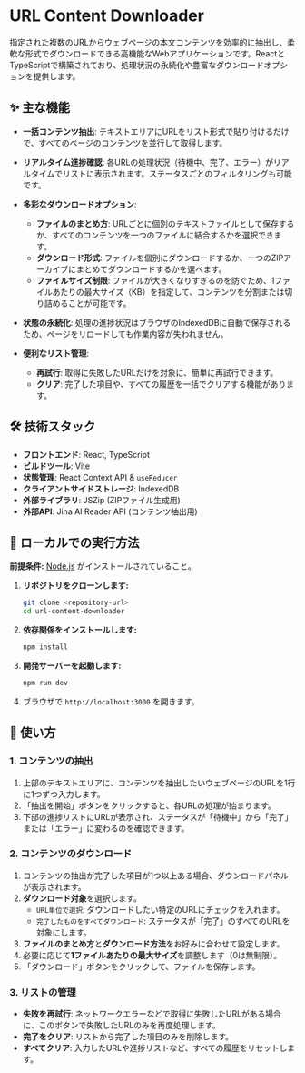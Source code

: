 # URL Content Downloader

指定された複数のURLからウェブページの本文コンテンツを効率的に抽出し、柔軟な形式でダウンロードできる高機能なWebアプリケーションです。ReactとTypeScriptで構築されており、処理状況の永続化や豊富なダウンロードオプションを提供します。

## ✨ 主な機能

* **一括コンテンツ抽出**:
    テキストエリアにURLをリスト形式で貼り付けるだけで、すべてのページのコンテンツを並行して取得します。

* **リアルタイム進捗確認**:
    各URLの処理状況（待機中、完了、エラー）がリアルタイムでリストに表示されます。ステータスごとのフィルタリングも可能です。

* **多彩なダウンロードオプション**:
    * **ファイルのまとめ方**: URLごとに個別のテキストファイルとして保存するか、すべてのコンテンツを一つのファイルに結合するかを選択できます。
    * **ダウンロード形式**: ファイルを個別にダウンロードするか、一つのZIPアーカイブにまとめてダウンロードするかを選べます。
    * **ファイルサイズ制限**: ファイルが大きくなりすぎるのを防ぐため、1ファイルあたりの最大サイズ（KB）を指定して、コンテンツを分割または切り詰めることが可能です。

* **状態の永続化**:
    処理の進捗状況はブラウザのIndexedDBに自動で保存されるため、ページをリロードしても作業内容が失われません。

* **便利なリスト管理**:
    * **再試行**: 取得に失敗したURLだけを対象に、簡単に再試行できます。
    * **クリア**: 完了した項目や、すべての履歴を一括でクリアする機能があります。

## 🛠️ 技術スタック

* **フロントエンド**: React, TypeScript
* **ビルドツール**: Vite
* **状態管理**: React Context API & `useReducer`
* **クライアントサイドストレージ**: IndexedDB
* **外部ライブラリ**: JSZip (ZIPファイル生成用)
* **外部API**: Jina AI Reader API (コンテンツ抽出用)

## 🚀 ローカルでの実行方法

**前提条件:** [Node.js](https://nodejs.org/) がインストールされていること。

1.  **リポジトリをクローンします:**
    ```bash
    git clone <repository-url>
    cd url-content-downloader
    ```

2.  **依存関係をインストールします:**
    ```bash
    npm install
    ```

3.  **開発サーバーを起動します:**
    ```bash
    npm run dev
    ```

4.  ブラウザで `http://localhost:3000` を開きます。

## 📖 使い方

### 1. コンテンツの抽出

1.  上部のテキストエリアに、コンテンツを抽出したいウェブページのURLを1行に1つずつ入力します。
2.  「抽出を開始」ボタンをクリックすると、各URLの処理が始まります。
3.  下部の進捗リストにURLが表示され、ステータスが「待機中」から「完了」または「エラー」に変わるのを確認できます。

### 2. コンテンツのダウンロード

1.  コンテンツの抽出が完了した項目が1つ以上ある場合、ダウンロードパネルが表示されます。
2.  **ダウンロード対象**を選択します。
    * `URL単位で選択`: ダウンロードしたい特定のURLにチェックを入れます。
    * `完了したものをすべてダウンロード`: ステータスが「完了」のすべてのURLを対象にします。
3.  **ファイルのまとめ方**と**ダウンロード方法**をお好みに合わせて設定します。
4.  必要に応じて**1ファイルあたりの最大サイズ**を調整します（0は無制限）。
5.  「ダウンロード」ボタンをクリックして、ファイルを保存します。

### 3. リストの管理

* **失敗を再試行**: ネットワークエラーなどで取得に失敗したURLがある場合に、このボタンで失敗したURLのみを再度処理します。
* **完了をクリア**: リストから完了した項目のみを削除します。
* **すべてクリア**: 入力したURLや進捗リストなど、すべての履歴をリセットします。
